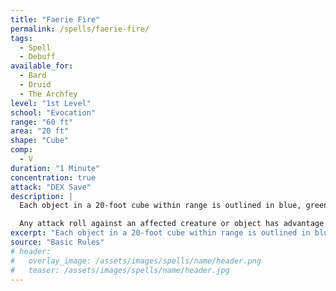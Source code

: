 ```yaml
---
title: "Faerie Fire"
permalink: /spells/faerie-fire/
tags:
  - Spell
  - Debuff
available_for:
  - Bard
  - Druid
  - The Archfey
level: "1st Level"
school: "Evocation"
range: "60 ft"
area: "20 ft"
shape: "Cube"
comp:
  - V
duration: "1 Minute"
concentration: true
attack: "DEX Save"
description: |
  Each object in a 20-foot cube within range is outlined in blue, green, or violet light (your choice). Any creature in the area when the spell is cast is also outlined in light if it fails a Dexterity saving throw. For the duration, objects and affected creatures shed dim light in a 10-foot radius.

  Any attack roll against an affected creature or object has advantage if the attacker can see it, and the affected creature or object can't benefit from being [invisible](/rules/conditions/#invisible/).
excerpt: "Each object in a 20-foot cube within range is outlined in blue, green, or violet light (your choice)."
source: "Basic Rules"
# header:
#   overlay_image: /assets/images/spells/name/header.png
#   teaser: /assets/images/spells/name/header.jpg
---
```

